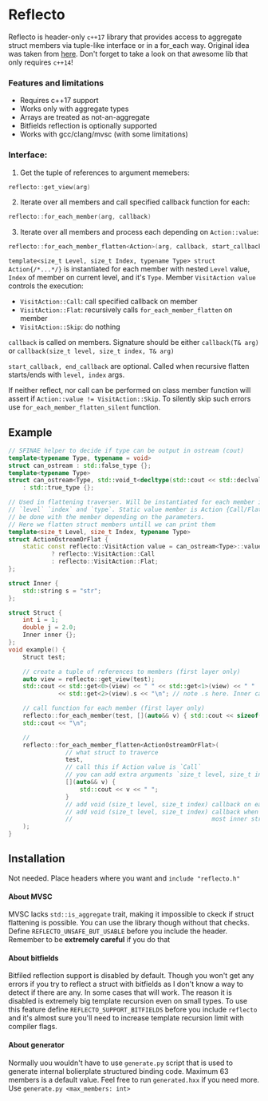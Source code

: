 # Reflecto
Reflecto is header-only `c++17` library that provides access to aggregate struct members via tuple-like interface or in a for_each way. 
Original idea was taken from [here](https://github.com/apolukhin/magic_get). Don't forget to take a look on that awesome lib that only requires `c++14`! 

### Features and limitations
  - Requires c++17 support
  - Works only with aggregate types
  - Arrays are treated as not-an-aggregate
  - Bitfields reflection is optionally supported
  - Works with gcc/clang/mvsc (with some limitations)

### Interface:
1. Get the tuple of references to argument memebers:
```c++
reflecto::get_view(arg)
```
2. Iterate over all members and call specified callback function for each:
```c++
reflecto::for_each_member(arg, callback)
```
3. Iterate over all members and process each depending on `Action::value`:
```c++
reflecto::for_each_member_flatten<Action>(arg, callback, start_callback, end_callback)
```
`template<size_t Level, size_t Index, typename Type> struct Action{/*...*/}` is instantiated for each member with nested `Level` value, `Index` of member on current level, and it's `Type`. Member `VisitAction value` controls the execution:
  - `VisitAction::Call`: call specified callback on member
  - `VisitAction::Flat`: recursively calls `for_each_member_flatten` on member
  - `VisitAction::Skip`: do nothing
  
`callback` is called on members. Signature should be either `callback(T& arg)` or `callback(size_t level, size_t index, T& arg)`

`start_callback, end_callback` are optional. Called when recursive flatten starts/ends with `level, index` args.

If neither reflect, nor call can be performed on class member function will assert if `Action::value != VisitAction::Skip`. To silently skip such errors use `for_each_member_flatten_silent` function.

## Example
```c++
// SFINAE helper to decide if type can be output in ostream (cout)
template<typename Type, typename = void>
struct can_ostream : std::false_type {};
template<typename Type>
struct can_ostream<Type, std::void_t<decltype(std::cout << std::declval<Type>())>>
    : std::true_type {};

// Used in flattening traverser. Will be instantiated for each member in structure with its 
// `level` `index` and `type`. Static value member is Action {Call/Flat/Skip } that should
// be done with the member depending on the parameters.
// Here we flatten struct members untill we can print them
template<size_t Level, size_t Index, typename Type>
struct ActionOstreamOrFlat {
    static const reflecto::VisitAction value = can_ostream<Type>::value
            ? reflecto::VisitAction::Call
            : reflecto::VisitAction::Flat;
};

struct Inner {
    std::string s = "str";
};

struct Struct {
    int i = 1;
    double j = 2.0;
    Inner inner {};
};
void example() {
    Struct test;

    // create a tuple of references to members (first layer only)
    auto view = reflecto::get_view(test);
    std::cout << std::get<0>(view) << " " << std::get<1>(view) << " "
              << std::get<2>(view).s << "\n"; // note .s here. Inner cannot be put into `cout` directly

    // call function for each member (first layer only)
    reflecto::for_each_member(test, [](auto&& v) { std::cout << sizeof(v) << " ";});
    std::cout << "\n";

    //
    reflecto::for_each_member_flatten<ActionOstreamOrFlat>(
                // what struct to traverce
                test,
                // call this if Action value is `Call`
                // you can add extra arguments `size_t level, size_t index` before `auto&& v`
                [](auto&& v) {
                    std::cout << v << " ";
                }
                // add void (size_t level, size_t index) callback on each flattening action
                // add void (size_t level, size_t index) callback when we pop from inside of
                //                                       most inner struct
    );
}
```

## Installation
Not needed. Place headers where you want and `include "reflecto.h"`

#### About MVSC
MVSC lacks `std::is_aggregate` trait, making it impossible to ckeck if struct flattening is possible. You can use the library though without that checks. Define `REFLECTO_UNSAFE_BUT_USABLE` before you include the header. Remember to be **extremely careful** if you do that

#### About bitfields
Bitfiled reflection support is disabled by default. Though you won't get any errors if you try to reflect a struct with bitfields as I don't know a way to detect if there are any. In some cases that will work. The reason it is disabled is extremely big template recursion even on small types.
To use this feature define `REFLECTO_SUPPORT_BITFIELDS` before you include `reflecto` and it's almost sure you'll need to increase template recursion limit with compiler flags.

#### About generator
Normally uou wouldn't have to use `generate.py` script that is used to generate internal bolierplate structured binding code. Maximum 63 members is a default value. Feel free to run `generated.hxx` if you need more. Use `generate.py <max_members: int>`
